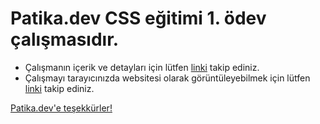# Patika.dev CSS eğitimi 1. ödev çalışmasıdır.

* Çalışmanın içerik ve detayları için lütfen [linki](https://app.patika.dev/courses/css/odev1) takip ediniz.
* Çalışmayı tarayıcınızda websitesi olarak görüntüleyebilmek için lütfen [linki](https://dilara-koc.github.io/patikadev-css-kategorisi/css_hw1/) takip ediniz.

[Patika.dev'e teşekkürler!](https://www.patika.dev/tr) 